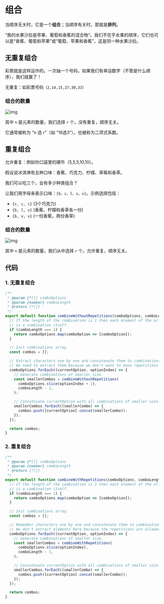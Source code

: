# 组合

当顺序无关时，它是一个**组合**；当顺序有关时，那就是**排列**。

“我的水果沙拉是苹果、葡萄和香蕉的混合物“。我们不在乎水果的顺序，它们也可以是“香蕉、葡萄和苹果”或“葡萄、苹果和香蕉”，这是同一种水果沙拉。

## 无重复组合

彩票就是这样运作的。一次抽一个号码，如果我们有幸运数字（不管是什么顺序），我们就赢了！

无重复：如彩票号码`（2,14,15,27,30,33）`

### 组合的数量

![img](https://img.imyangyong.com/blog/2020-07-08%2016-19-45.png)

其中 `n` 是元素的数量，我们选择 `r` 个，没有重复，顺序无关。

它通常被称为 “n 选 r”（如 “16选3”）。也被称为二项式系数。

## 重复组合

允许重复：例如你口袋里的硬币（5,5,5,10,10）。

假设说冰淇淋有五种口味：香蕉、巧克力、柠檬、草莓和香草。

我们可以吃三个，会有多少种类组合？

让我们用字母来表示口味：`{b，c，l，s，v}`。示例选择包括：

- `{c, c, c}` (3个巧克力)
- `{b, l, v}` (香蕉、柠檬和香草各一份)
- `{b, v, v}` (一份香蕉，两份香草)

### 组合的数量

![img](https://img.imyangyong.com/blog/2020-07-08%2016-33-41.png)

其中 `n` 是元素的数量，我们从中选择 `r` 个。允许重复，顺序无关。

## 代码

### 1. 无重复组合

```javascript
/**
 * @param {*[]} comboOptions
 * @param {number} comboLength
 * @return {*[]}
 */
export default function combineWithoutRepetitions(comboOptions, comboLength) {
  // If the length of the combination is 1 then each element of the original array
  // is a combination itself.
  if (comboLength === 1) {
    return comboOptions.map(comboOption => [comboOption]);
  }

  // Init combinations array.
  const combos = [];

  // Extract characters one by one and concatenate them to combinations of smaller lengths.
  // We need to extract them because we don't want to have repetitions after concatenation.
  comboOptions.forEach((currentOption, optionIndex) => {
    // Generate combinations of smaller size.
    const smallerCombos = combineWithoutRepetitions(
      comboOptions.slice(optionIndex + 1),
      comboLength - 1,
    );

    // Concatenate currentOption with all combinations of smaller size.
    smallerCombos.forEach((smallerCombo) => {
      combos.push([currentOption].concat(smallerCombo));
    });
  });

  return combos;
}
```

### 2. 重复组合

```javascript
/**
 * @param {*[]} comboOptions
 * @param {number} comboLength
 * @return {*[]}
 */
export default function combineWithRepetitions(comboOptions, comboLength) {
  // If the length of the combination is 1 then each element of the original array
  // is a combination itself.
  if (comboLength === 1) {
    return comboOptions.map(comboOption => [comboOption]);
  }

  // Init combinations array.
  const combos = [];

  // Remember characters one by one and concatenate them to combinations of smaller lengths.
  // We don't extract elements here because the repetitions are allowed.
  comboOptions.forEach((currentOption, optionIndex) => {
    // Generate combinations of smaller size.
    const smallerCombos = combineWithRepetitions(
      comboOptions.slice(optionIndex),
      comboLength - 1,
    );

    // Concatenate currentOption with all combinations of smaller size.
    smallerCombos.forEach((smallerCombo) => {
      combos.push([currentOption].concat(smallerCombo));
    });
  });

  return combos;
}
```

